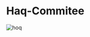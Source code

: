 # Haq-Commitee
![hoq](https://github.com/user-attachments/assets/e98bc976-5db6-4867-87fe-b98e5141ba5b)
